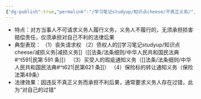 ```yaml
---
{"dg-publish":true,"permalink":"/学习笔记studyup/知识点cheese/不真正义务/","dgPassFrontmatter":true,"created":"2024-07-16T09:47:20.947+08:00","updated":"2024-09-30T11:32:27.718+08:00"}
---
```


- 特点：对方当事人不可请求义务人履行义务，义务人不履行的，无须承担损害赔偿责任，仅须承担对自己不利的法律后果
- 典型表现：
（1）丧失请求权
（2）债权人的[[学习笔记studyup/知识点cheese/减损义务\|减损义务]]（[[法条/法条细则/中华人民共和国民法典#^t591\|民第 591 条]]）
（3）买受人的瑕疵通知义务（[[法条/法条细则/中华人民共和国民法典#^t621\|民第621 条]]）
（4）保险标的转让通知义务（保险法第49条）
- 法律效果：因违反不真正义务而承担不利后果，通常要求义务人存在过错，此为“对自己的过错”